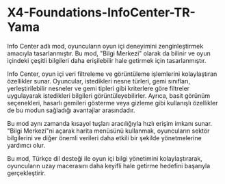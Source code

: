 # X4-Foundations-InfoCenter-TR-Yama

Info Center adlı mod, oyuncuların oyun içi deneyimini zenginleştirmek amacıyla tasarlanmıştır. Bu mod, "Bilgi Merkezi" olarak da bilinir ve oyun içindeki çeşitli bilgileri daha erişilebilir hale getirmek için tasarlanmıştır.

Info Center, oyun içi veri filtreleme ve görüntüleme işlemlerini kolaylaştıran özellikler sunar. Oyuncular, istedikleri nesne türleri, gemi sınıfları, yerleştirilebilir nesneler ve gemi tipleri gibi kriterlere göre filtreler uygulayarak istedikleri bilgileri görüntüleyebilirler. Ayrıca, basit görünüm seçenekleri, hasarlı gemileri gösterme veya gizleme gibi kullanışlı özellikler de bu modun sağladığı avantajlar arasındadır.

Bu mod aynı zamanda kısayol tuşları aracılığıyla hızlı erişim imkanı sunar. "Bilgi Merkezi"ni açarak harita menüsünü kullanmak, oyuncuların sektör bilgilerini ve diğer önemli verileri daha etkili bir şekilde yönetmelerine yardımcı olur.

Bu mod, Türkçe dil desteği ile oyun içi bilgi yönetimini kolaylaştırarak, oyuncuların uzay macerasını daha keyifli hale getirme hedefini başarıyla gerçekleştirir.

